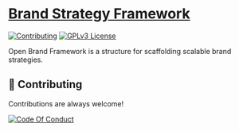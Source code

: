 # [Brand Strategy Framework](https://blazeisclone.github.io/brand--strategy-framework)

[![Contributing](https://img.shields.io/badge/Contributing-Guidelines-red.svg)](./CONTRIBUTING.md)
[![GPLv3 License](https://img.shields.io/badge/License-GPL%20v3-yellow.svg)](./LICENSE)

Open Brand Framework is a structure for scaffolding scalable brand strategies.

## 💖 Contributing

Contributions are always welcome!

[![Code Of Conduct](https://img.shields.io/badge/Code%20of%20Conduct-green.svg)](./CODE_OF_CONDUCT.md)
